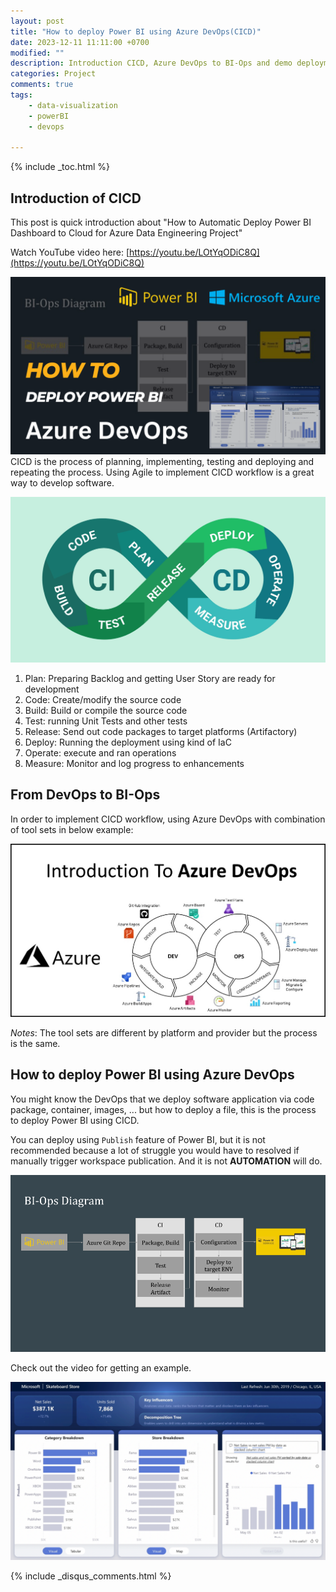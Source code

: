 ```yaml
---
layout: post
title: "How to deploy Power BI using Azure DevOps(CICD)"
date: 2023-12-11 11:11:00 +0700
modified: ""
description: Introduction CICD, Azure DevOps to BI-Ops and demo deployment
categories: Project
comments: true
tags:
    - data-visualization
    - powerBI
    - devops

---
```


{% include _toc.html %}

## Introduction of CICD

This post is quick introduction about "How to Automatic Deploy Power BI Dashboard to Cloud for Azure Data Engineering Project"

Watch YouTube video here: [https://youtu.be/LOtYqODiC8Q](https://youtu.be/LOtYqODiC8Q)

![Youtube video](/images/post/bi-ops/youtube-post.png)
CICD is the process of planning, implementing, testing and deploying and repeating the process. Using Agile to implement CICD workflow is a great way to develop software.

![CICD process](/images/post/bi-ops/CICd.jpg)

1. Plan: Preparing Backlog and getting User Story are ready for development
2. Code: Create/modify the source code
3. Build: Build or compile the source code
4. Test: running Unit Tests and other tests
5. Release: Send out code packages to target platforms (Artifactory)
6. Deploy: Running the deployment using kind of IaC
7. Operate: execute and ran operations
8. Measure: Monitor and log progress to enhancements

## From DevOps to BI-Ops

In order to implement CICD workflow, using Azure DevOps with combination of tool sets in below example:

![Azure DevOps](/images/post/bi-ops/azure-devops.jpg)

*Notes*: The tool sets are different by platform and provider but the process is the same.

## How to deploy Power BI using Azure DevOps

You might know the DevOps that we deploy software application via code package, container, images, ... but how to deploy a file, this is the process to deploy Power BI using CICD.

You can deploy using `Publish` feature of Power BI, but it is not recommended because a lot of struggle you would have to resolved if manually trigger workspace publication. And it is not **AUTOMATION** will do.

![BI-Ops Process](/images/post/bi-ops/bi-ops.png)

Check out the video for getting an example.

![BI Dashboard](/images/post/bi-ops/BI-Daskboard.png)

{% include _disqus_comments.html %}
